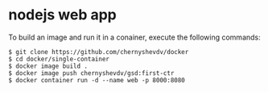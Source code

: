 # nodejs web app
To build an image and run it in a conainer, execute the following commands:
```
$ git clone https://github.com/chernyshevdv/docker
$ cd docker/single-container
$ docker image build .
$ docker image push chernyshevdv/gsd:first-ctr
$ docker container run -d --name web -p 8000:8080
```